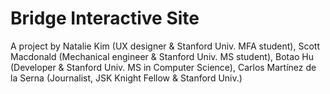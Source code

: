 <h1>Bridge Interactive Site</h1>

<p>A project by Natalie Kim (UX designer & Stanford Univ. MFA student), Scott Macdonald (Mechanical engineer & Stanford Univ. MS student), 
	Botao Hu (Developer & Stanford Univ. MS in Computer Science), Carlos Martínez de la Serna (Journalist, JSK Knight Fellow & Stanford Univ.)</p>
